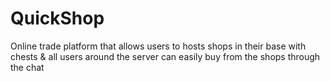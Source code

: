 # QuickShop
Online trade platform that allows users to hosts shops in their base with chests &amp; all users around the server can easily buy from the shops through the chat

